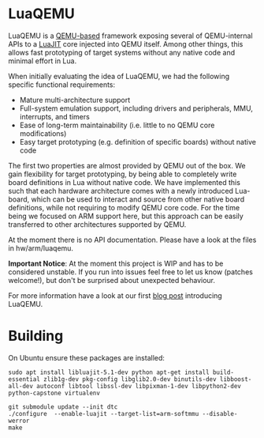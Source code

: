 LuaQEMU
=======

LuaQEMU is a [QEMU-based](http://www.qemu.org/) framework exposing several of QEMU-internal APIs to a [LuaJIT](http://luajit.org/) core injected into QEMU itself. Among other things, this allows fast prototyping of target systems without any native code and minimal effort in Lua.

When initially evaluating the idea of LuaQEMU, we had the following specific functional requirements:

  * Mature multi-architecture support
  * Full-system emulation support, including drivers and peripherals, MMU, interrupts, and timers
  * Ease of long-term maintainability (i.e. little to no QEMU core modifications)
  * Easy target prototyping (e.g. definition of specific boards) without native code

The first two properties are almost provided by QEMU out of the box. We gain flexibility for target prototyping, by being able to completely write board definitions in Lua without native code. We have implemented this such that each hardware architecture comes with a newly introduced Lua-board, which can be used to interact and source from other native board definitions, while not requiring to modify QEMU core code. For the time being we focused on ARM support here, but this approach can be easily transferred to other architectures supported by QEMU.

At the moment there is no API documentation. Please have a look at the files in hw/arm/luaqemu.

**Important Notice**: At the moment this project is WIP and has to be considered unstable. If you run into issues feel free to let us know (patches welcome!), but don't be surprised about unexpected behaviour.

For more information have a look at our first [blog post](https://comsecuris.com/blog/posts/luaqemu_bcm_wifi/) introducing LuaQEMU.

Building
========
On Ubuntu ensure these packages are installed:
```
sudo apt install libluajit-5.1-dev python apt-get install build-essential zlib1g-dev pkg-config libglib2.0-dev binutils-dev libboost-all-dev autoconf libtool libssl-dev libpixman-1-dev libpython2-dev python-capstone virtualenv
```

```
git submodule update --init dtc
./configure  --enable-luajit --target-list=arm-softmmu --disable-werror
make
```
